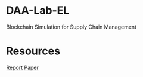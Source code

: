 # DAA-Lab-EL

Blockchain Simulation for Supply Chain Management

# Resources
[Report]([https://docs.google.com/document/d/1TbXtD4Vxm0laMvrq9k9AiWTNCxpPIjzoHwC1fIrAPUw/edit?usp=sharing])
[Paper]([url](https://www.overleaf.com/3348832666xdwwhvnczvvv#f60019))
